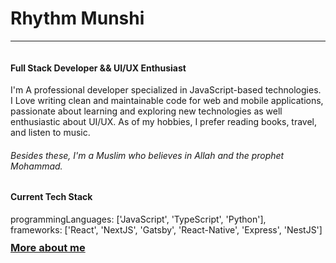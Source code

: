 <h1>Rhythm Munshi</h1> <hr/> <img src='https://media-exp1.licdn.com/dms/image/C4D16AQE4kHByauwQIA/profile-displaybackgroundimage-shrink_200_800/0/1649264173594?e=2147483647&v=beta&t=PT4Rb4loxUQoJXXIDJVGhB_f5iwSSpmLPbEq29P3iL8' alt=''> <h4>Full Stack Developer && UI/UX Enthusiast</h4> <p>I'm A professional developer specialized in JavaScript-based technologies. I Love writing clean and maintainable code for web and mobile applications, passionate about learning and exploring new technologies as well enthusiastic about UI/UX. As of my hobbies, I prefer reading books, travel, and listen to music.</p> <h6>Besides these, I'm a Muslim who believes in Allah and the prophet Mohammad.</h6> <h4>Current Tech Stack</h4> programmingLanguages:  ['JavaScript', 'TypeScript', 'Python'], <br/> frameworks: ['React', 'NextJS', 'Gatsby', 'React-Native', 'Express', 'NestJS'] <h3 style='color: blue;margin-top: 10px;cursor:pointer'><a target='_blunk' href='pr-rhythm.me'>More about me</a></h4>
